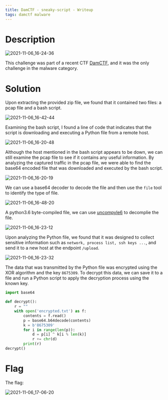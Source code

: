 ```yaml
---
title: DamCTF - sneaky-script - Writeup
tags: damctf malware
---
```


# Description

![2021-11-06_16-24-36](https://user-images.githubusercontent.com/84577967/140614866-795e6e02-759e-4322-85fe-6517bc0879b6.png)

This challenge was part of a recent CTF [DamCTF](https://damctf.xyz/), and it was the only challenge in the malware category.

# Solution

Upon extracting the provided zip file, we found that it contained two files: a pcap file and a bash script.

![2021-11-06_16-42-44](https://user-images.githubusercontent.com/84577967/140615375-62bf876d-6ee8-4f83-83eb-051c9c99b517.png)

Examining the bash script, I found a line of code that indicates that the script is downloading and executing a Python file from a remote host.

![2021-11-06_16-20-48](https://user-images.githubusercontent.com/84577967/140615442-3020d258-13cd-4cbb-988a-f7fa3714f7d5.png)

Although the host mentioned in the bash script appears to be down, we can still examine the pcap file to see if it contains any useful information.
By analyzing the captured traffic in the pcap file, we were able to find the base64 encoded file that was downloaded and executed by the bash script.

![2021-11-06_16-20-19](https://user-images.githubusercontent.com/84577967/140615524-cae32560-bb31-400e-ba73-280f338c8ce8.png)

We can use a base64 decoder to decode the file and then use the `file` tool to identify the type of file.

![2021-11-06_16-48-20](https://user-images.githubusercontent.com/84577967/140615571-5f638027-cfd4-4b8a-b8e2-ced6a0ff8392.png)

A python3.6 byte-compiled file, we can use [uncompyle6](https://github.com/rocky/python-uncompyle6/) to decomplie the file.

![2021-11-06_16-23-12](https://user-images.githubusercontent.com/84577967/140615661-19c0c02c-a1a5-4464-a783-1a0a93cbfbdf.png)

Upon analyzing the Python file, we found that it was designed to collect sensitive information such as `network, process list, ssh keys ...`, and send it to a new host at the endpoint `/upload`.

![2021-11-06_16-23-32](https://user-images.githubusercontent.com/84577967/140616016-873d16b8-bd62-4271-85ff-eb0c74c67032.png)

The data that was transmitted by the Python file was encrypted using the XOR algorithm and the key `8675309`. 
To decrypt this data, we can save it to a file and run a Python script to apply the decryption process using the known key.

```python
import base64

def decrypt():
	r = ""
	with open('encrypted.txt') as f:
		contents = f.read()
		p = base64.b64decode(contents)
		k = b'8675309'
		for i in range(len(p)):
			d = p[i] ^ k[i % len(k)]
			r += chr(d)
		print(r)
decrypt()
```
# Flag

The flag:

![2021-11-06_17-06-20](https://user-images.githubusercontent.com/84577967/140616098-fba25eb7-0526-44b4-9f48-11243985a779.png)
